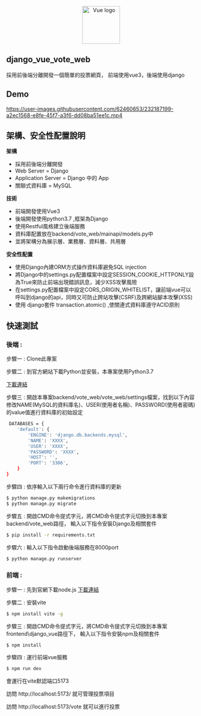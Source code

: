 <p align="center"><a href="https://vuejs.org" target="_blank" rel="noopener noreferrer"><img width="100" src="https://vuejs.org/images/logo.png" alt="Vue logo"></a></p>

## django_vue_vote_web
採用前後端分離開發一個簡單的投票網頁，
前端使用vue3，後端使用django

## Demo
https://user-images.githubusercontent.com/62460653/232187199-a2ec1568-e8fe-45f7-a3f6-dd08ba51ee1c.mp4


## 架構、安全性配置說明

**架構**
- 採用前後端分離開發
- Web Server = Django 
- Application Server = Django 中的 App
- 關聯式資料庫 = MySQL


**技術**
- 前端開發使用Vue3
- 後端開發使用python3.7 ,框架為Django
- 使用Restful風格建立後端服務
- 資料庫配置放在backend/vote_web/mainapi/models.py中
- 並將架構分為展示層、業務層、資料層、共用層


**安全性配置**
- 使用Django內建ORM方式操作資料庫避免SQL injection
- 將Django中的settings.py配置檔案中設定SESSION_COOKIE_HTTPONLY設為True來防止前端出現錯誤訊息，減少XSS攻擊風險
- 在settings.py配置檔案中設定CORS_ORIGIN_WHITELIST，讓前端vue可以呼叫到django的api，同時又可防止跨站攻擊(CSRF)及跨網站腳本攻擊(XSS)
- 使用 django套件 transaction.atomic() ,使關連式資料庫遵守ACID原則


## 快速測試

### 後端 :

步驟一 : Clone此專案

步驟二 : 到官方網站下載Python並安裝，本專案使用Python3.7

[下載連結](https://www.python.org/downloads/)

步驟三 : 開啟本專案backend/vote_web/vote_web/settings檔案，找到以下內容修改NAME(MySQL的資料庫名)、USER(使用者名稱)、PASSWORD(使用者密碼)的value值進行資料庫的初始設定
```bash
 DATABASES = {
    'default': {
        'ENGINE': 'django.db.backends.mysql',
        'NAME': 'XXXX',
        'USER': 'XXXX',
        'PASSWORD': 'XXXX',
        'HOST': '',
        'PORT': '3306',
    }
}
```
步驟四 : 依序輸入以下兩行命令進行資料庫的更新
```bash
$ python manage.py makemigrations
$ python manage.py migrate       

```

步驟五 : 
開啟CMD命令提式字元，將CMD命令提式字元切換到本專案backend/vote_web路徑， 輸入以下指令安裝Django及相關套件
```bash
$ pip install -r requirements.txt
```

步驟六 :
輸入以下指令啟動後端服務在8000port
```bash
$ python manage.py runserver
```

### 前端 :

步驟一 :
先到官網下載node.js
[下載連結](https://nodejs.org/zh-tw/download)

步驟二 :
安裝vite
```bash
$ npm install vite -g
```

步驟三 :
開啟CMD命令提式字元，將CMD命令提式字元切換到本專案frontend\django_vue路徑下， 輸入以下指令安裝npm及相關套件
```bash
$ npm install
```

步驟四 : 
運行前端vue服務
```bash
$ npm run dev
```
會運行在vite默認端口5173

訪問 http://localhost:5173/ 就可管理投票項目

訪問 http://localhost:5173/vote 就可以進行投票


